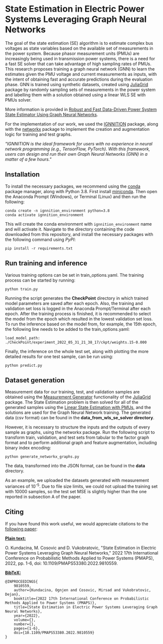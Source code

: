 # State Estimation in Electric Power Systems Leveraging Graph Neural Networks

The goal of the state estimation (SE) algorithm is to estimate complex bus voltages as state variables based on the available set of measurements in the power system. Because phasor measurement units (PMUs) are increasingly being used in transmission power systems, there is a need for a fast SE solver that can take advantage of high sampling rates of PMUs. This research proposes training a graph neural network (GNN) to learn the estimates given the PMU voltage and current measurements as inputs, with the intent of obtaining fast and accurate predictions during the evaluation phase. GNN is trained using synthetic datasets, created using [JuliaGrid](https://github.com/mcosovic/JuliaGrid.jl) package by randomly sampling sets of measurements in the power system and labelling them with a solution obtained using a linear WLS SE with PMUs solver.

More information is provided in [Robust and Fast Data-Driven Power System State Estimator Using Graph Neural Networks](https://arxiv.org/pdf/2206.02731.pdf).

For the implementation of our work, we used the [IGNNITION](https://ignnition.org/) package, along with the [networkx](https://networkx.org/) package to implement the creation and augmentation logic for training and test graphs.

*"IGNNITION is the ideal framework for users with no experience in neural network programming (e.g., TensorFlow, PyTorch). With this framework, users can design and run their own Graph Neural Networks (GNN) in a matter of a few hours."*

## Installation
To install the necessary packages, we recommend using the [conda](https://conda.io) package manager, along with Python 3.8. First install 
[miniconda](https://docs.conda.io/en/latest/miniconda.html). Then open the Anaconda Prompt (Windows), or Terminal (Linux) and then run the following:

```
conda create -n ignnition_environment python=3.8
conda activate ignnition_environment
```

This will create the conda environment with `ignnition_environment` name and will activate it. Navigate to the directory containing the code downloaded from this repository, and install the necessary packages with the following command using *PyPI*:

```
pip install -r requirements.txt
```

## Run training and inference
Various training options can be set in train_options.yaml. The training process can be started by running:
```
python train.py
```
Running the script generates the **CheckPoint** directory in which trained model parameters are saved after each epoch. Also, the training and validation set loss is logged in the Anaconda Prompt/Terminal after each epoch. After the training process is finished, it is recommended to select the model from the epoch which resulted in the lowest validation set loss. To run the inference based on the model from, for example, the 15th epoch, the following line needs to be added to the train_options.yaml:
```
load_model_path: ./CheckPoint/experiment_2022_05_31_21_38_17/ckpt/weights.15-0.000
```
Finally, the inference on the whole test set, along with plotting the more detailed results for one test sample, can be run using:
```
python predict.py
```

## Dataset generation
Measurement data for our training, test, and validation samples are obtained using the [Measurement Generator](https://mcosovic.github.io/JuliaGrid.jl/stable/man/generator/) functionality of the [JuliaGrid](https://github.com/mcosovic/JuliaGrid.jl) package. The State Estimation problem is then solved for all of the generated samples using the [Linear State Estimation with PMUs](https://mcosovic.github.io/JuliaGrid.jl/stable/man/tbestimate/#linearpmuse), and the solutions are used for the Graph Neural Network training. The generated data (csv format) can be found in the **data_from_wls_se_solver directory**.

However, it is necessary  to structure the inputs and the outputs of every sample as graphs, using the networkx package. Run the following script to transform train, validation, and test sets from tabular to the factor graph format and to perform additional graph and feature augmentation, including binary index encoding:

```
python generate_networkx_graphs.py
```

The data, transformed into the JSON format, can be found in the **data** directory. 

As an example, we uploaded the datasets generated with measurement variances of 10<sup>-5</sup>. Due to file size limits, we could not upload the training set with 10000 samples, so the test set MSE is slightly higher than the one reported in subsection A of the paper.

## Citing
If you have found this work useful, we would appreciate citations to the [following paper](https://ieeexplore.ieee.org/document/9810559):

**<u>Plain text:</u>**

O. Kundacina, M. Cosovic and D. Vukobratovic, "State Estimation in Electric Power Systems Leveraging Graph Neural Networks," 2022 17th International Conference on Probabilistic Methods Applied to Power Systems (PMAPS), 2022, pp. 1-6, doi: 10.1109/PMAPS53380.2022.9810559.

**<u>BibTeX:</u>**
```
@INPROCEEDINGS{
    9810559,  
    author={Kundacina, Ognjen and Cosovic, Mirsad and Vukobratovic, Dejan},  
    booktitle={2022 17th International Conference on Probabilistic Methods Applied to Power Systems (PMAPS)},   
    title={State Estimation in Electric Power Systems Leveraging Graph Neural Networks},   
    year={2022},  
    volume={},  
    number={},  
    pages={1-6},  
    doi={10.1109/PMAPS53380.2022.9810559}
}

```
